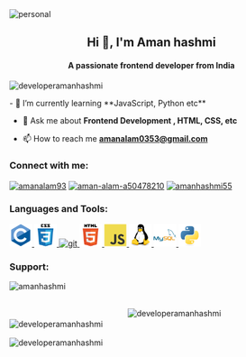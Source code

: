 <img alt="personal"  width="100%" height="180" src="https://user-images.githubusercontent.com/66934377/223913733-deb1d974-787d-43c4-b60d-eff538aa161e.gif">
<h2 align="center">Hi 👋, I'm Aman hashmi</h2>
<h4 align="center">A passionate frontend developer from India</h4>

<p align="left"> <img src="https://komarev.com/ghpvc/?username=developeramanhashmi&label=Profile%20views&color=0e75b6&style=flat" alt="developeramanhashmi" /> </p>
- 🌱 I’m currently learning **JavaScript, Python etc**

- 💬 Ask me about **Frontend Development , HTML, CSS, etc**

- 📫 How to reach me **amanalam0353@gmail.com**
<h3 align="left">Connect with me:</h3>
<p align="left">
<a href="https://twitter.com/amanalam93" target="blank"><img align="center" src="https://raw.githubusercontent.com/rahuldkjain/github-profile-readme-generator/master/src/images/icons/Social/twitter.svg" alt="amanalam93" height="30" width="40" /></a>
<a href="https://linkedin.com/in/aman-alam-a50478210" target="blank"><img align="center" src="https://raw.githubusercontent.com/rahuldkjain/github-profile-readme-generator/master/src/images/icons/Social/linked-in-alt.svg" alt="aman-alam-a50478210" height="30" width="40" /></a>
<a href="https://instagram.com/amanhashmi55" target="blank"><img align="center" src="https://raw.githubusercontent.com/rahuldkjain/github-profile-readme-generator/master/src/images/icons/Social/instagram.svg" alt="amanhashmi55" height="30" width="40" /></a>
</p>

<h3 align="left">Languages and Tools:</h3>
<p align="left"> <a href="https://www.cprogramming.com/" target="_blank" rel="noreferrer"> <img src="https://raw.githubusercontent.com/devicons/devicon/master/icons/c/c-original.svg" alt="c" width="40" height="40"/> </a> <a href="https://www.w3schools.com/css/" target="_blank" rel="noreferrer"> <img src="https://raw.githubusercontent.com/devicons/devicon/master/icons/css3/css3-original-wordmark.svg" alt="css3" width="40" height="40"/> </a> <a href="https://git-scm.com/" target="_blank" rel="noreferrer"> <img src="https://www.vectorlogo.zone/logos/git-scm/git-scm-icon.svg" alt="git" width="40" height="40"/> </a> <a href="https://www.w3.org/html/" target="_blank" rel="noreferrer"> <img src="https://raw.githubusercontent.com/devicons/devicon/master/icons/html5/html5-original-wordmark.svg" alt="html5" width="40" height="40"/> </a> <a href="https://developer.mozilla.org/en-US/docs/Web/JavaScript" target="_blank" rel="noreferrer"> <img src="https://raw.githubusercontent.com/devicons/devicon/master/icons/javascript/javascript-original.svg" alt="javascript" width="40" height="40"/> </a> <a href="https://www.linux.org/" target="_blank" rel="noreferrer"> <img src="https://raw.githubusercontent.com/devicons/devicon/master/icons/linux/linux-original.svg" alt="linux" width="40" height="40"/> </a> <a href="https://www.mysql.com/" target="_blank" rel="noreferrer"> <img src="https://raw.githubusercontent.com/devicons/devicon/master/icons/mysql/mysql-original-wordmark.svg" alt="mysql" width="40" height="40"/> </a> <a href="https://www.python.org" target="_blank" rel="noreferrer"> <img src="https://raw.githubusercontent.com/devicons/devicon/master/icons/python/python-original.svg" alt="python" width="40" height="40"/> </a> </p>

<h3 align="left">Support:</h3>
<p><a href="https://www.buymeacoffee.com/amanhashmi"> <img align="left" src="https://cdn.buymeacoffee.com/buttons/v2/default-yellow.png" height="50" width="210" alt="amanhashmi" /></a></p><br><br>

<p><img align="left" src="https://github-readme-stats.vercel.app/api/top-langs?username=developeramanhashmi&show_icons=true&locale=en&layout=compact" alt="developeramanhashmi" /></p>

<p>&nbsp;<img align="center" src="https://github-readme-stats.vercel.app/api?username=developeramanhashmi&show_icons=true&locale=en" alt="developeramanhashmi" /></p>

<p><img align="center" src="https://github-readme-streak-stats.herokuapp.com/?user=developeramanhashmi&" alt="developeramanhashmi" /></p>
